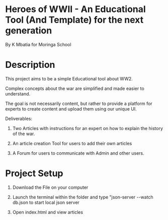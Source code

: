 
# Heroes of WWII - An Educational Tool (And Template) for the next generation

By K Mbatia for Moringa School

# Description

This project aims to be a simple Educational tool about WW2.

Complex concepts about the war are  simplified and made easier to understand.

The goal is not necessarily content, but rather to provide a platform for experts to create content and upload them using our unique UI.

Deliverables:

1. Two Articles with instructions for an expert on how to explain the history of the war.

2. An article creation Tool for users to add their own articles

3. A Forum for users to communicate with Admin and other users.

# Project Setup

1. Download the File on your computer

2. Launch the terminal within the folder and type "json-server --watch db.json to start local json server

3. Open index.html and view articles


